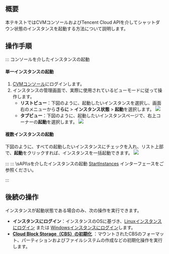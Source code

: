 ## 概要
本テキストではCVMコンソールおよびTencent Cloud APIを介してシャットダウン状態のインスタンスを起動する方法について説明します。

## 操作手順
<dx-tabs>
::: コンソールを介したインスタンスの起動

#### 単一インスタンスの起動
1. [CVMコンソール](https://console.cloud.tencent.com/cvm/)にログインします。
2. インスタンスの管理画面で、実際に使用されているビューモードに従って操作します。
   - **リストビュー**：下図のように、起動したいインスタンスを選択し、画面右のメニューから**さらに** &gt; **インスタンス状態** &gt; **起動**を選択します。
   ![](https://qcloudimg.tencent-cloud.cn/raw/900a2d8fb4a48ef1e9746922d6447666.png)
   - **タブビュー**：下図のように、起動したいインスタンスページで、右上コーナーの**起動**を選択します。
   ![](https://qcloudimg.tencent-cloud.cn/raw/c62f67a3415635ddf535442b4b73343c.png)


#### 複数インスタンスの起動
下図のように、すべての起動したいインスタンスにチェックを入れ、リスト上部で、**起動**をクリックすれば、インスタンスを一括起動できます。
![](https://qcloudimg.tencent-cloud.cn/raw/dd734cf2e58b3e9d1ee1114bb94fe41a.png)

:::
::: \sAPI\sを介したインスタンスの起動
[StartInstances](https://intl.cloud.tencent.com/document/product/213/33236) インターフェースをご参照ください。

:::
</dx-tabs>

## 後続の操作
インスタンスが起動状態である場合のみ、次の操作を実行できます。
- **インスタンスにログイン**：インスタンスのOSに基づき、[Linuxインスタンスにログイン](https://intl.cloud.tencent.com/document/product/213/5436) または [Windowsインスタンスにログイン](https://intl.cloud.tencent.com/document/product/213/5435)します。
- **[Cloud Block Storage（CBS）の初期化](https://intl.cloud.tencent.com/document/product/362/31596)** ：マウントされたCBSのフォーマット、パーティションおよびファイルシステムの作成などの初期化操作を実行します。
